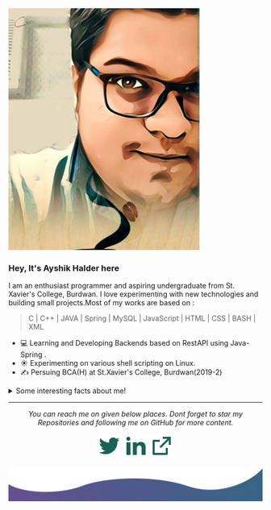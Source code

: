 <img  height="480" src="https://github.com/ayshik-halder/ayshik-halder/blob/master/readme/1b1565bb-d7a8-4bad-b146-a92ed4af71f4_2.jpg">

### Hey, It's <b>Ayshik Halder</b> here

I am an enthusiast programmer and aspiring undergraduate from St. Xavier's College, Burdwan. I love experimenting with new technologies and building small projects.Most of my works are based on :
 > C | C++ | JAVA | Spring | MySQL | JavaScript | HTML | CSS | BASH | XML

- 💻 Learning and Developing Backends based on RestAPI using Java-Spring .
- ☀️ Experimenting on various shell scripting on Linux.
- ✍️ Persuing BCA(H) at St.Xavier's College, Burdwan(2019-2)
<details>
  <summary>Some interesting facts about me!</summary>
  <br>
  
  - I am a tech savvy and love getting my hands on new technologies. 
  
  - While Coding, Listening Music and developing useful code. ⭐️
  
  - I used to play competitive multiplayer games such as CSGO, Dota2 etc, but now i use my free time to read subreddits and articles on programming languages and various advancements in IT industry.
  
  - I am a FC Barcelone fan since childhood. Never missed any big games especially el classicos since 2011. #forcaBarca
  ![My github stats](https://github-readme-stats.vercel.app/api?username=ayshik-halder&show_icons=true)
</details>
 

<hr>
<p align="center">
  <i>You can reach me on given below places. Dont forget to star my Repositories and following me on GitHub for more content.</i>

  <p align="center">
    <a href="https://twitter.com/AyshikHalder" alt="Twitter"><img src="https://github.com/ayshik-halder/ayshik-halder/blob/master/readme/twitter-fill.svg" target="_blank"></a>
    <a href="https://www.linkedin.com/in/ayshik-h-50aba0139/" alt="Linkedin"><img src="https://github.com/ayshik-halder/ayshik-halder/blob/master/readme/linkedin-fill.svg" target="_blank"></a>
    <a href="mailto:halderayshik@gmail.com" alt="Contact me"><img src="https://github.com/ayshik-halder/ayshik-halder/blob/master/readme/external-link-line.svg" target="_blank"></a>
    <!-- <a href="https://ayshik-halder.github.io" alt="My site"><img src="readme/external-link-line.svg"></a> -->
  </p>
  
</p>

<img src="https://github.com/ayshik-halder/ayshik-halder/blob/master/readme/bottom.svg" alt="bottom">
